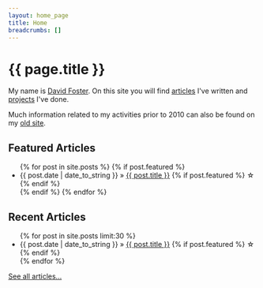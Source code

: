 ```yaml
---
layout: home_page
title: Home
breadcrumbs: []
---
```

<h1>{{ page.title }}</h1>

My name is [David Foster]. On this site you will find [articles] I've written
and [projects] I've done.

Much information related to my activities prior to 2010 can also be found on 
my [old site].

[David Foster]: /about/
[projects]: /projects/
[articles]: /articles/
[old site]: /prism/

## Featured Articles

<ul class="x-posts">
  {% for post in site.posts %}
    {% if post.featured %}
      <li>
        <span>{{ post.date | date_to_string }}</span> &raquo; <a href="{{ BASE_PATH }}{{ post.url }}">{{ post.title }}</a>
        {% if post.featured %}
          <span title="Featured Article">&#x2606;</span>
        {% endif %}
      </li>
    {% endif %}
  {% endfor %}
</ul>

## Recent Articles

<ul class="x-posts">
  {% for post in site.posts limit:30 %}
    <li>
      <span>{{ post.date | date_to_string }}</span> &raquo; <a href="{{ BASE_PATH }}{{ post.url }}">{{ post.title }}</a>
      {% if post.featured %}
        <span title="Featured Article">&#x2606;</span>
      {% endif %}
    </li>
  {% endfor %}
</ul>
<a href="/articles/">See all articles...</a>
